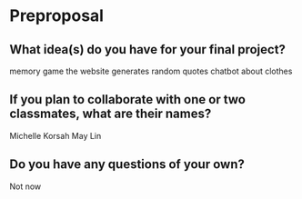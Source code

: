 # Preproposal

## What idea(s) do you have for your final project?

memory game
the website generates random quotes
chatbot about clothes

## If you plan to collaborate with one or two classmates, what are their names?

Michelle Korsah
May Lin

## Do you have any questions of your own?

Not now 

